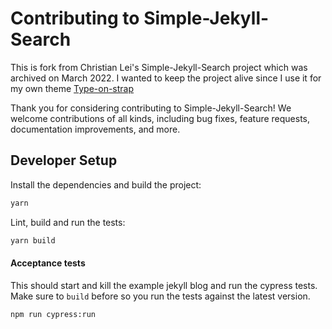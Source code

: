 # Contributing to Simple-Jekyll-Search

This is fork from Christian Lei's Simple-Jekyll-Search project which was archived on March 2022.
I wanted to keep the project alive since I use it for my own theme [Type-on-strap](https://github.com/sylhare/Type-on-Strap)

Thank you for considering contributing to Simple-Jekyll-Search! 
We welcome contributions of all kinds, including bug fixes, feature requests, documentation improvements, and more.

## Developer Setup

Install the dependencies and build the project:

```bash
yarn
```

Lint, build and run the tests:

```bash
yarn build
```

#### Acceptance tests

This should start and kill the example jekyll blog and run the cypress tests.
Make sure to `build` before so you run the tests against the latest version.

```bash
npm run cypress:run 
```
